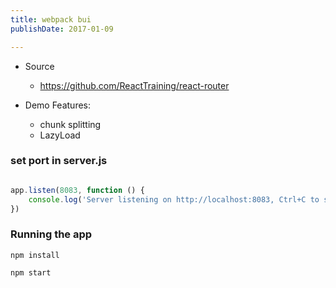 ```yaml
---
title: webpack bui
publishDate: 2017-01-09

---
```



- Source

  - https://github.com/ReactTraining/react-router

- Demo Features:

  - chunk splitting
  - LazyLoad





### set port in server.js

  ```js

  app.listen(8083, function () {
      console.log('Server listening on http://localhost:8083, Ctrl+C to stop')
  })

  ```


### Running the app
  ```
  npm install

  npm start
  ```
